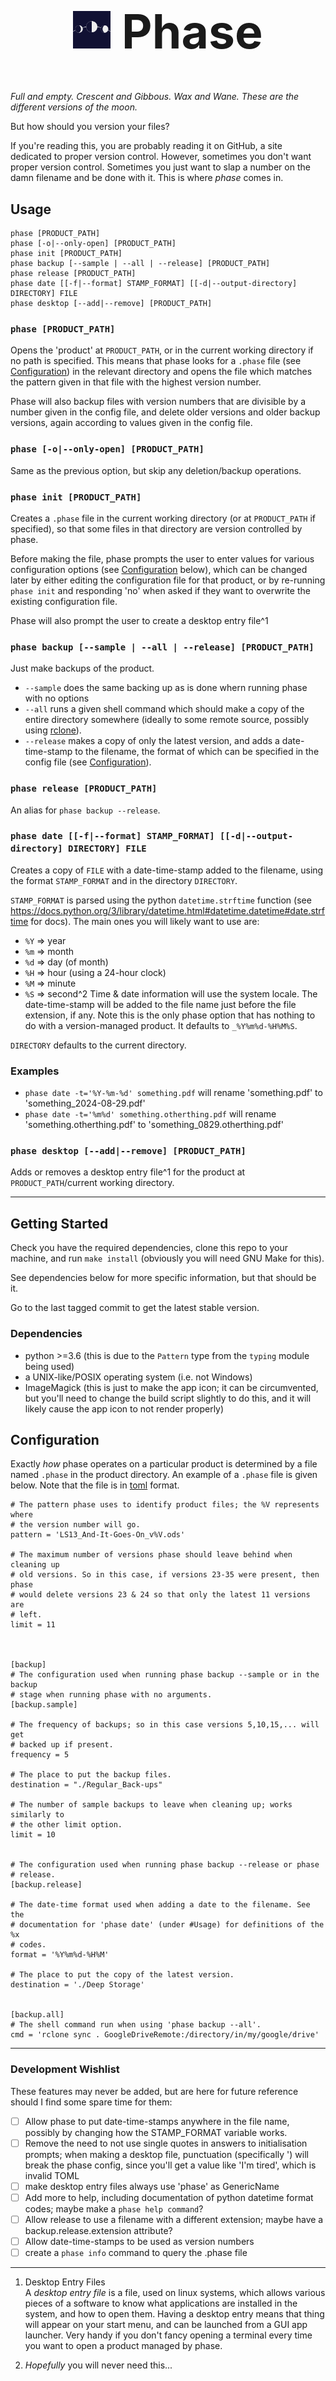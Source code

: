 <h1 style="text-align: center; font-size: 75px;"> <img src="./Phase.svg" 
height="60" /> Phase </h1>

*Full and empty. Crescent and Gibbous. Wax and Wane. These are the different 
versions of the moon.*

But how should you version your files?

If you're reading this, you are probably reading it on GitHub, a site 
dedicated to proper version control. However, sometimes you don't want 
proper version control. Sometimes you just want to slap a number on the damn 
filename and be done with it. This is where *phase* comes in. 


## Usage

```
phase [PRODUCT_PATH]
phase [-o|--only-open] [PRODUCT_PATH]
phase init [PRODUCT_PATH]
phase backup [--sample | --all | --release] [PRODUCT_PATH]
phase release [PRODUCT_PATH]
phase date [[-f|--format] STAMP_FORMAT] [[-d|--output-directory] DIRECTORY] FILE
phase desktop [--add|--remove] [PRODUCT_PATH]
```

### `phase [PRODUCT_PATH]`

Opens the 'product' at `PRODUCT_PATH`, or in the current working directory 
if no path is specified. This means that phase looks for a `.phase` file 
(see [Configuration](#configuration)) in the relevant directory and opens 
the file which matches the pattern given in that file with the highest 
version number.

Phase will also backup files with version numbers that are divisible by a 
number given in the config file, and delete older versions and older backup 
versions, again according to values given in the config file.

### `phase [-o|--only-open] [PRODUCT_PATH]`

Same as the previous option, but skip any deletion/backup operations.

### `phase init [PRODUCT_PATH]`

Creates a `.phase` file in the current working directory (or at 
`PRODUCT_PATH` if specified), so that some files in that directory are 
version controlled by phase.

Before making the file, phase prompts the user to enter values for various 
configuration options (see [Configuration](#configuration) below), which can 
be changed later by either editing the configuration file for that product, 
or by re-running `phase init` and responding 'no' when asked if they want to 
overwrite the existing configuration file.

Phase will also prompt the user to create a desktop entry file^1

### `phase backup [--sample | --all | --release] [PRODUCT_PATH]`

Just make backups of the product.
- `--sample` does the same backing up as is done whern running phase with no 
  options
- `--all` runs a given shell command which should make a copy of the entire 
  directory somewhere (ideally to some remote source, possibly using 
  [rclone](rclone.org)).
- `--release` makes a copy of only the latest version, and adds a 
  date-time-stamp to the filename, the format of which can be specified in 
  the config file (see [Configuration](#configuration)).

### `phase release [PRODUCT_PATH]`

An alias for `phase backup --release`.

### `phase date [[-f|--format] STAMP_FORMAT] [[-d|--output-directory] DIRECTORY] FILE`

Creates a copy of `FILE` with a date-time-stamp added to the filename, using 
the format `STAMP_FORMAT` and in the directory `DIRECTORY`.

`STAMP_FORMAT` is parsed using the python `datetime.strftime` function (see
<https://docs.python.org/3/library/datetime.html#datetime.datetime#date.strftime>
for docs). The main ones you will likely want to use are:
- `%Y` => year
- `%m` => month
- `%d` => day (of month)
- `%H` => hour (using a 24-hour clock)
- `%M` => minute
- `%S` => second^2
Time & date information will use the system locale. The date-time-stamp will 
be added to the file name just before the file extension, if any.
Note this is the only phase option that has nothing to do with a 
version-managed product.
It defaults to `_%Y%m%d-%H%M%S`.

`DIRECTORY` defaults to the current directory.

### Examples

- `phase date -t='%Y-%m-%d' something.pdf` will rename 'something.pdf' to 
  'something_2024-08-29.pdf'
- `phase date -t='%m%d' something.otherthing.pdf` will rename 
  'something.otherthing.pdf' to 'something_0829.otherthing.pdf'

### `phase desktop [--add|--remove] [PRODUCT_PATH]`

Adds or removes a desktop entry file^1 for the product at 
`PRODUCT_PATH`/current working directory.

---

## Getting Started

Check you have the required dependencies, clone this repo to your machine, 
and run `make install` (obviously you will need GNU Make for this).

See dependencies below for more specific information, but that should be it.

Go to the last tagged commit to get the latest stable version.

### Dependencies

- python >=3.6 (this is due to the `Pattern` type from the `typing` module 
  being used)
- a UNIX-like/POSIX operating system (i.e. not Windows)
- ImageMagick (this is just to make the app icon; it can be circumvented, 
  but you'll need to change the build script slightly to do this, and it 
  will likely cause the app icon to not render properly)


## Configuration

Exactly *how* phase operates on a particular product is determined by a file 
named `.phase` in the product directory. An example of a `.phase` file is 
given below. Note that the file is in [toml](https://toml.io/en/) format.
```
# The pattern phase uses to identify product files; the %V represents where 
# the version number will go.
pattern = 'LS13_And-It-Goes-On_v%V.ods'

# The maximum number of versions phase should leave behind when cleaning up 
# old versions. So in this case, if versions 23-35 were present, then phase 
# would delete versions 23 & 24 so that only the latest 11 versions are
# left.
limit = 11



[backup]
# The configuration used when running phase backup --sample or in the backup 
# stage when running phase with no arguments.
[backup.sample]

# The frequency of backups; so in this case versions 5,10,15,... will get 
# backed up if present.
frequency = 5

# The place to put the backup files.
destination = "./Regular_Back-ups"

# The number of sample backups to leave when cleaning up; works similarly to 
# the other limit option.
limit = 10


# The configuration used when running phase backup --release or phase
# release.
[backup.release]

# The date-time format used when adding a date to the filename. See the 
# documentation for 'phase date' (under #Usage) for definitions of the %x 
# codes.
format = '%Y%m%d-%H%M'

# The place to put the copy of the latest version.
destination = './Deep Storage'


[backup.all]
# The shell command run when using 'phase backup --all'.
cmd = 'rclone sync . GoogleDriveRemote:/directory/in/my/google/drive'
 ```
 
---
 
### Development Wishlist

These features may never be added, but are here for future reference should 
I find some spare time for them:
- [ ] Allow phase to put date-time-stamps anywhere in the file name, 
  possibly by changing how the STAMP_FORMAT variable works.
- [ ] Remove the need to not use single quotes in answers to initialisation 
  prompts; when making a desktop file, punctuation (specifically ') will 
  break the phase config, since you'll get a value like 'I'm tired', which 
  is invalid TOML
- [ ] make desktop entry files always use 'phase' as GenericName
- [ ] Add more to help, including documentation of python datetime format 
  codes; maybe make a `phase help command`?
- [ ] Allow release to use a filename with a different extension; maybe have 
  a backup.release.extension attribute?
- [ ] Allow date-time-stamps to be used as version numbers
- [ ] create a `phase info` command to query the .phase file

---

1. Desktop Entry Files<br/>
A *desktop entry file* is a file, used on linux systems, which allows 
various pieces of a software to know what applications are installed in the 
system, and how to open them. Having a desktop entry means that thing will 
appear on your start menu, and can be launched from a GUI app launcher. Very 
handy if you don't fancy opening a terminal every time you want to open a 
product managed by phase.

2. *Hopefully* you will never need this...
